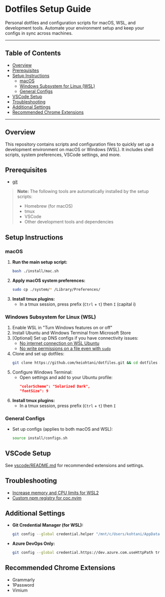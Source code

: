 
# Dotfiles Setup Guide

Personal dotfiles and configuration scripts for macOS, WSL, and development tools. Automate your environment setup and keep your configs in sync across machines.

---

## Table of Contents

- [Overview](#overview)
- [Prerequisites](#prerequisites)
- [Setup Instructions](#setup-instructions)
  - [macOS](#macos)
  - [Windows Subsystem for Linux (WSL)](#windows-subsystem-for-linux-wsl)
  - [General Configs](#general-configs)
- [VSCode Setup](#vscode-setup)
- [Troubleshooting](#troubleshooting)
- [Additional Settings](#additional-settings)
- [Recommended Chrome Extensions](#recommended-chrome-extensions)

---

## Overview

This repository contains scripts and configuration files to quickly set up a development environment on macOS or Windows (WSL). It includes shell scripts, system preferences, VSCode settings, and more.

## Prerequisites

- [git](https://git-scm.com/)

> **Note:** The following tools are automatically installed by the setup scripts:
> - Homebrew (for macOS)
> - tmux
> - VSCode
> - Other development tools and dependencies

## Setup Instructions

### macOS

1. **Run the main setup script:**
    ```bash
    bash ./install/mac.sh
    ```
2. **Apply macOS system preferences:**
    ```bash
    sudo cp ./system/* /Library/Preferences/
    ```
3. **Install tmux plugins:**
    - In a tmux session, press prefix (`Ctrl` + `t`) then `I` (capital i)

### Windows Subsystem for Linux (WSL)

1. Enable WSL in "Turn Windows features on or off"
2. Install Ubuntu and Windows Terminal from Microsoft Store
3. [Optional] Set up DNS configs if you have connectivity issues:
    - [No internet connection on WSL Ubuntu](https://stackoverflow.com/questions/62314789/no-internet-connection-on-wsl-ubuntu-windows-subsystem-for-linux/69636203#69636203)
    - [No write permissions on a file even with `sudo`](https://askubuntu.com/questions/947574/no-write-permissions-on-a-file-even-with-sudo)
4. Clone and set up dotfiles:
    ```bash
    git clone https://github.com/keiohtani/dotfiles.git && cd dotfiles && source install/wsl.sh
    ```
5. Configure Windows Terminal:
    - Open settings and add to your Ubuntu profile:
      ```json
      "colorScheme": "Solarized Dark",
      "fontSize": 9
      ```
6. **Install tmux plugins:**
    - In a tmux session, press prefix (`Ctrl` + `t`) then `I`

### General Configs

- Set up configs (applies to both macOS and WSL):
    ```bash
    source install/configs.sh
    ```

## VSCode Setup

See [vscode/README.md](vscode/README.md) for recommended extensions and settings.

## Troubleshooting

- [Increase memory and CPU limits for WSL2](https://learn.microsoft.com/en-us/answers/questions/1296124/how-to-increase-memory-and-cpu-limits-for-wsl2-win)
- [Custom npm registry for coc.nvim](https://github.com/neoclide/coc.nvim/issues/2127#issuecomment-1312269359)

## Additional Settings

- **Git Credential Manager (for WSL):**
    ```bash
    git config --global credential.helper "/mnt/c/Users/kohtani/AppData/Local/Programs/Git/mingw64/bin/git-credential-manager.exe"
    ```
- **Azure DevOps Only:**
    ```bash
    git config --global credential.https://dev.azure.com.useHttpPath true
    ```

## Recommended Chrome Extensions

- Grammarly
- 1Password
- Vimium
